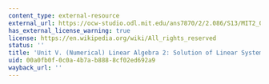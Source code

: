```yaml
---
content_type: external-resource
external_url: https://ocw-studio.odl.mit.edu/ans7870/2/2.086/S13/MIT2_086S13_Unit5_Textbook.pdf
has_external_license_warning: true
license: https://en.wikipedia.org/wiki/All_rights_reserved
status: ''
title: 'Unit V. (Numerical) Linear Algebra 2: Solution of Linear Systems (PDF - 13.7MB)'
uid: 00a0fb0f-0c0a-4b7a-b888-8cf02ed692a9
wayback_url: ''
---
```

